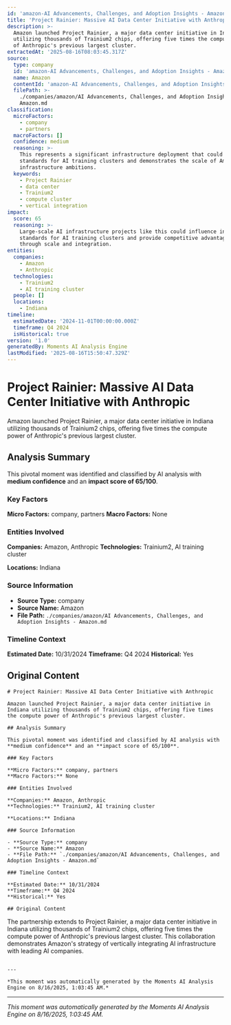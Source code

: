 ```yaml
---
id: 'amazon-AI Advancements, Challenges, and Adoption Insights - Amazon-moment-6'
title: 'Project Rainier: Massive AI Data Center Initiative with Anthropic'
description: >-
  Amazon launched Project Rainier, a major data center initiative in Indiana
  utilizing thousands of Trainium2 chips, offering five times the compute power
  of Anthropic's previous largest cluster.
extractedAt: '2025-08-16T08:03:45.317Z'
source:
  type: company
  id: 'amazon-AI Advancements, Challenges, and Adoption Insights - Amazon'
  name: Amazon
  contentId: 'amazon-AI Advancements, Challenges, and Adoption Insights - Amazon'
  filePath: >-
    ./companies/amazon/AI Advancements, Challenges, and Adoption Insights -
    Amazon.md
classification:
  microFactors:
    - company
    - partners
  macroFactors: []
  confidence: medium
  reasoning: >-
    This represents a significant infrastructure deployment that could set new
    standards for AI training clusters and demonstrates the scale of Amazon's AI
    infrastructure ambitions.
  keywords:
    - Project Rainier
    - data center
    - Trainium2
    - compute cluster
    - vertical integration
impact:
  score: 65
  reasoning: >-
    Large-scale AI infrastructure projects like this could influence industry
    standards for AI training clusters and provide competitive advantages
    through scale and integration.
entities:
  companies:
    - Amazon
    - Anthropic
  technologies:
    - Trainium2
    - AI training cluster
  people: []
  locations:
    - Indiana
timeline:
  estimatedDate: '2024-11-01T00:00:00.000Z'
  timeframe: Q4 2024
  isHistorical: true
version: '1.0'
generatedBy: Moments AI Analysis Engine
lastModified: '2025-08-16T15:50:47.329Z'
---
```

# Project Rainier: Massive AI Data Center Initiative with Anthropic

Amazon launched Project Rainier, a major data center initiative in Indiana utilizing thousands of Trainium2 chips, offering five times the compute power of Anthropic's previous largest cluster.

## Analysis Summary

This pivotal moment was identified and classified by AI analysis with **medium confidence** and an **impact score of 65/100**.

### Key Factors

**Micro Factors:** company, partners
**Macro Factors:** None

### Entities Involved

**Companies:** Amazon, Anthropic
**Technologies:** Trainium2, AI training cluster

**Locations:** Indiana

### Source Information

- **Source Type:** company
- **Source Name:** Amazon
- **File Path:** `./companies/amazon/AI Advancements, Challenges, and Adoption Insights - Amazon.md`

### Timeline Context

**Estimated Date:** 10/31/2024
**Timeframe:** Q4 2024
**Historical:** Yes

## Original Content

```
# Project Rainier: Massive AI Data Center Initiative with Anthropic

Amazon launched Project Rainier, a major data center initiative in Indiana utilizing thousands of Trainium2 chips, offering five times the compute power of Anthropic's previous largest cluster.

## Analysis Summary

This pivotal moment was identified and classified by AI analysis with **medium confidence** and an **impact score of 65/100**.

### Key Factors

**Micro Factors:** company, partners
**Macro Factors:** None

### Entities Involved

**Companies:** Amazon, Anthropic
**Technologies:** Trainium2, AI training cluster

**Locations:** Indiana

### Source Information

- **Source Type:** company
- **Source Name:** Amazon
- **File Path:** `./companies/amazon/AI Advancements, Challenges, and Adoption Insights - Amazon.md`

### Timeline Context

**Estimated Date:** 10/31/2024
**Timeframe:** Q4 2024
**Historical:** Yes

## Original Content

```
The partnership extends to Project Rainier, a major data center initiative in Indiana utilizing thousands of Trainium2 chips, offering five times the compute power of Anthropic's previous largest cluster. This collaboration demonstrates Amazon's strategy of vertically integrating AI infrastructure with leading AI companies.
```

---

*This moment was automatically generated by the Moments AI Analysis Engine on 8/16/2025, 1:03:45 AM.*

```

---

*This moment was automatically generated by the Moments AI Analysis Engine on 8/16/2025, 1:03:45 AM.*

